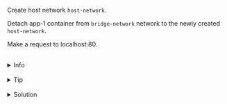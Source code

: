 
Create host network `host-network`.

Detach app-1 container from `bridge-network` network to the newly created `host-network`.

Make a request to localhost:80.


<br>
<details><summary>Info</summary>
<br>

```plain
If you use the host network mode for a container, that container's network stack isn't isolated from the Docker host (the container shares the host's networking namespace), and the container doesn't get its own IP-address allocated.
```

</details>

<br>
<details><summary>Tip</summary>
<br>

```plain
Use -d (detached) flag when running the container.

Use --network flag to create host network.

Ip address of pods in the network can be found by running "docker network inspect".
Make a note that app-1 container doesn't have an ip address.

Documentation - https://docs.docker.com/network/drivers/host/.
```

</details>


<br>
<details><summary>Solution</summary>
<br>

<br>

Create network `host-network`:

<br>

```plain
docker network create --driver host host-network
```{{exec}}

<br>

Disconnect `app-1` from the `bridge-network` network:

<br>

```plain
docker network disconnect bridge-network app-1
```{{exec}}

<br>

Connect `app-1` container to the `host-network` network:

<br>

```plain
docker network connect host-network app-1
```{{exec}}

<br>

Make a request to `localhost:80`:

<br>

```plain
curl localhost:80
```{{exec}}


</details>